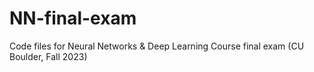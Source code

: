# NN-final-exam
Code files for Neural Networks &amp; Deep Learning Course final exam (CU Boulder, Fall 2023)
